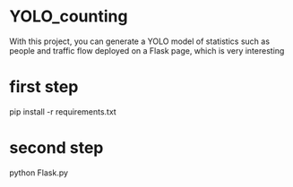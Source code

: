 # YOLO_counting
With this project, you can generate a YOLO model of statistics such as people and traffic flow deployed on a Flask page, which is very interesting
# first step
pip install -r requirements.txt
# second step
python Flask.py
